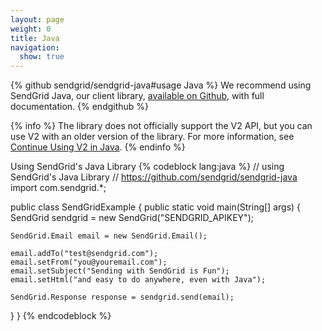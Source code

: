 ```yaml
---
layout: page
weight: 0
title: Java
navigation:
  show: true
---
```

{% github sendgrid/sendgrid-java#usage Java %} We recommend using SendGrid Java, our client library, <a href="https://github.com/sendgrid/sendgrid-java">available on Github</a>, with full documentation. {% endgithub %}

{% info %}
The library does not officially support the V2 API, but you can use V2 with an older version of the library. For more information, see [Continue Using V2 in Java](https://github.com/sendgrid/sendgrid-java/blob/master/TROUBLESHOOTING.md#v2).
{% endinfo %}

<page-anchor el="h2"> Using SendGrid's Java Library </page-anchor>
{% codeblock lang:java %}
// using SendGrid's Java Library
// https://github.com/sendgrid/sendgrid-java
import com.sendgrid.*;

public class SendGridExample {
  public static void main(String[] args) {
    SendGrid sendgrid = new SendGrid("SENDGRID_APIKEY");

    SendGrid.Email email = new SendGrid.Email();

    email.addTo("test@sendgrid.com");
    email.setFrom("you@youremail.com");
    email.setSubject("Sending with SendGrid is Fun");
    email.setHtml("and easy to do anywhere, even with Java");

    SendGrid.Response response = sendgrid.send(email);
  }
}
{% endcodeblock %}
